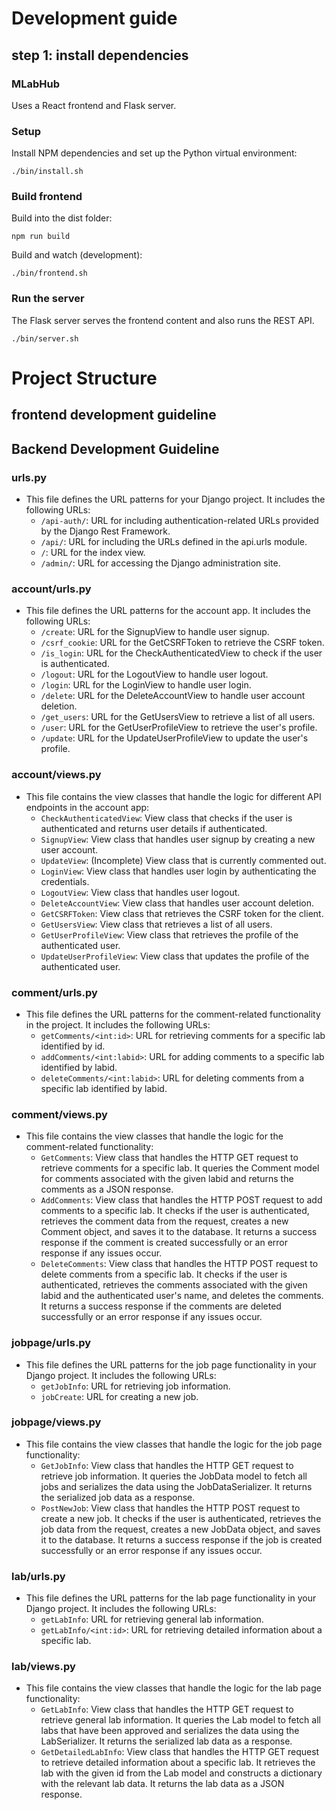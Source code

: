 # Development guide

## step 1: install dependencies


### MLabHub

Uses a React frontend and Flask server.

### Setup

Install NPM dependencies and set up the Python virtual environment:

```
./bin/install.sh
```

### Build frontend

Build into the dist folder:

```
npm run build
```

Build and watch (development):

```
./bin/frontend.sh
```

### Run the server

The Flask server serves the frontend content and also runs the REST API.

```
./bin/server.sh
```





# Project Structure
## frontend development guideline

## Backend Development Guideline

### urls.py
- This file defines the URL patterns for your Django project. It includes the following URLs:
  - `/api-auth/`: URL for including authentication-related URLs provided by the Django Rest Framework.
  - `/api/`: URL for including the URLs defined in the api.urls module.
  - `/`: URL for the index view.
  - `/admin/`: URL for accessing the Django administration site.

### account/urls.py
- This file defines the URL patterns for the account app. It includes the following URLs:
  - `/create`: URL for the SignupView to handle user signup.
  - `/csrf_cookie`: URL for the GetCSRFToken to retrieve the CSRF token.
  - `/is_login`: URL for the CheckAuthenticatedView to check if the user is authenticated.
  - `/logout`: URL for the LogoutView to handle user logout.
  - `/login`: URL for the LoginView to handle user login.
  - `/delete`: URL for the DeleteAccountView to handle user account deletion.
  - `/get_users`: URL for the GetUsersView to retrieve a list of all users.
  - `/user`: URL for the GetUserProfileView to retrieve the user's profile.
  - `/update`: URL for the UpdateUserProfileView to update the user's profile.

### account/views.py
- This file contains the view classes that handle the logic for different API endpoints in the account app:
  - `CheckAuthenticatedView`: View class that checks if the user is authenticated and returns user details if authenticated.
  - `SignupView`: View class that handles user signup by creating a new user account.
  - `UpdateView`: (Incomplete) View class that is currently commented out.
  - `LoginView`: View class that handles user login by authenticating the credentials.
  - `LogoutView`: View class that handles user logout.
  - `DeleteAccountView`: View class that handles user account deletion.
  - `GetCSRFToken`: View class that retrieves the CSRF token for the client.
  - `GetUsersView`: View class that retrieves a list of all users.
  - `GetUserProfileView`: View class that retrieves the profile of the authenticated user.
  - `UpdateUserProfileView`: View class that updates the profile of the authenticated user.

### comment/urls.py
- This file defines the URL patterns for the comment-related functionality in the project. It includes the following URLs:
  - `getComments/<int:id>`: URL for retrieving comments for a specific lab identified by id.
  - `addComments/<int:labid>`: URL for adding comments to a specific lab identified by labid.
  - `deleteComments/<int:labid>`: URL for deleting comments from a specific lab identified by labid.

### comment/views.py
- This file contains the view classes that handle the logic for the comment-related functionality:
  - `GetComments`: View class that handles the HTTP GET request to retrieve comments for a specific lab. It queries the Comment model for comments associated with the given labid and returns the comments as a JSON response.
  - `AddComments`: View class that handles the HTTP POST request to add comments to a specific lab. It checks if the user is authenticated, retrieves the comment data from the request, creates a new Comment object, and saves it to the database. It returns a success response if the comment is created successfully or an error response if any issues occur.
  - `DeleteComments`: View class that handles the HTTP POST request to delete comments from a specific lab. It checks if the user is authenticated, retrieves the comments associated with the given labid and the authenticated user's name, and deletes the comments. It returns a success response if the comments are deleted successfully or an error response if any issues occur.

### jobpage/urls.py
- This file defines the URL patterns for the job page functionality in your Django project. It includes the following URLs:
  - `getJobInfo`: URL for retrieving job information.
  - `jobCreate`: URL for creating a new job.

### jobpage/views.py
- This file contains the view classes that handle the logic for the job page functionality:
  - `GetJobInfo`: View class that handles the HTTP GET request to retrieve job information. It queries the JobData model to fetch all jobs and serializes the data using the JobDataSerializer. It returns the serialized job data as a response.
  - `PostNewJob`: View class that handles the HTTP POST request to create a new job. It checks if the user is authenticated, retrieves the job data from the request, creates a new JobData object, and saves it to the database. It returns a success response if the job is created successfully or an error response if any issues occur.

### lab/urls.py
- This file defines the URL patterns for the lab page functionality in your Django project. It includes the following URLs:
  - `getLabInfo`: URL for retrieving general lab information.
  - `getLabInfo/<int:id>`: URL for retrieving detailed information about a specific lab.

### lab/views.py
- This file contains the view classes that handle the logic for the lab page functionality:
  - `GetLabInfo`: View class that handles the HTTP GET request to retrieve general lab information. It queries the Lab model to fetch all labs that have been approved and serializes the data using the LabSerializer. It returns the serialized lab data as a response.
  - `GetDetailedLabInfo`: View class that handles the HTTP GET request to retrieve detailed information about a specific lab. It retrieves the lab with the given id from the Lab model and constructs a dictionary with the relevant lab data. It returns the lab data as a JSON response.
